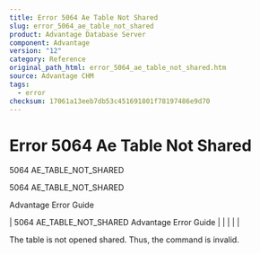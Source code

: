 ```yaml
---
title: Error 5064 Ae Table Not Shared
slug: error_5064_ae_table_not_shared
product: Advantage Database Server
component: Advantage
version: "12"
category: Reference
original_path_html: error_5064_ae_table_not_shared.htm
source: Advantage CHM
tags:
  - error
checksum: 17061a13eeb7db53c451691801f78197486e9d70
---
```


# Error 5064 Ae Table Not Shared

5064 AE\_TABLE\_NOT\_SHARED

5064 AE\_TABLE\_NOT\_SHARED

Advantage Error Guide

| 5064 AE\_TABLE\_NOT\_SHARED  Advantage Error Guide |  |  |  |  |

The table is not opened shared. Thus, the command is invalid.
